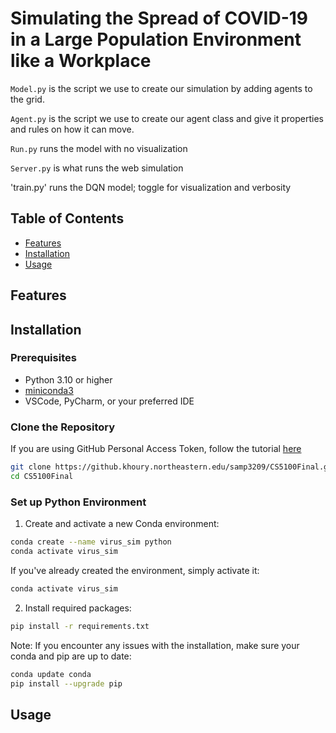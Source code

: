 # Simulating the Spread of COVID-19 in a Large Population Environment like a Workplace

`Model.py` is the script we use to create our simulation by adding agents to the grid.

`Agent.py` is the script we use to create our agent class and give it properties and rules on how it can move.

`Run.py` runs the model with no visualization

`Server.py` is what runs the web simulation 

'train.py' runs the DQN model; toggle for visualization and verbosity 

## Table of Contents

- [Features](#features)
- [Installation](#installation)
- [Usage](#usage)

## Features


## Installation

### Prerequisites

- Python 3.10 or higher
- [miniconda3](https://docs.anaconda.com/miniconda/miniconda-install/)
- VSCode, PyCharm, or your preferred IDE

### Clone the Repository

If you are using GitHub Personal Access Token, follow the tutorial [here](https://kettan007.medium.com/how-to-clone-a-git-repository-using-personal-access-token-a-step-by-step-guide-ab7b54d4ef83)
```bash
git clone https://github.khoury.northeastern.edu/samp3209/CS5100Final.git
cd CS5100Final
```

### Set up Python Environment

1. Create and activate a new Conda environment:
```bash
conda create --name virus_sim python
conda activate virus_sim
```

If you've already created the environment, simply activate it:
```bash
conda activate virus_sim
```

2. Install required packages:
```bash
pip install -r requirements.txt
```

Note: If you encounter any issues with the installation, make sure your conda and pip are up to date:
```bash
conda update conda
pip install --upgrade pip
```

## Usage



